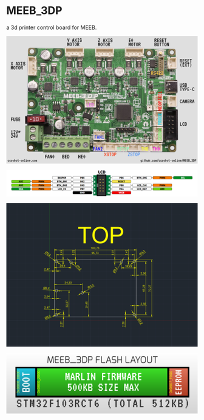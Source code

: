MEEB_3DP
=============================
a 3d printer control board for MEEB.

![](./img/meeb_3dp_top.jpg)

![](./img/lcd_header.png)

![](./img/board_dimension.png)

![](./img/flash_layout.png)

